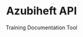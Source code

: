 ---
id: azubiheft
title: Azubiheft API
subtitle: Training Documentation Tool
description: Python wrapper for azubiheft.com for managing Ausbildung reports
problem: I had to create a lot of Ausbildung reports for my trainee and I was tired of doing it manually.
solution: azubiheft-api is a Python library to automate the creation of Ausbildung reports for trainees, like copy from trainee to trainee, export data and more.
tech: 
  - Python
repo: https://github.com/LeonKohli/azubiheft-api
link: https://pypi.org/project/azubiheft
--- 